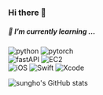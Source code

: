 ### Hi there 👋
##### 📖 I’m currently learning ...<br>
![python] ![pytorch] <br>
![fastAPI] ![EC2] <br>
![iOS] ![Swift] ![Xcode]


![sungho's GitHub stats](https://github-readme-stats.vercel.app/api?username=oy6uns&show_icons=true&theme=swift)

[python]: https://img.shields.io/badge/Python-3776AB?style=flat-square&logo=python&logoColor=white
[pytorch]: https://img.shields.io/badge/Pytorch-EE4C2C?style=flat-square&logo=pytorch&logoColor=white
[fastAPI]: https://img.shields.io/badge/FastAPI-009688?style=flat-square&logo=fastapi&logoColor=white
[EC2]: https://img.shields.io/badge/EC2-FF9900?style=flat-square&logo=amazonec2&logoColor=white
<!-- [S3]: -->
[iOS]: https://img.shields.io/badge/iOS-000000?style=flat-square&logo=Apple&logoColor=white
[Swift]: https://img.shields.io/badge/Swift-F05138?style=flat-square&logo=Swift&logoColor=white
[Xcode]: https://img.shields.io/badge/Xcode-147EFB?style=flat-square&logo=Xcode&logoColor=white
